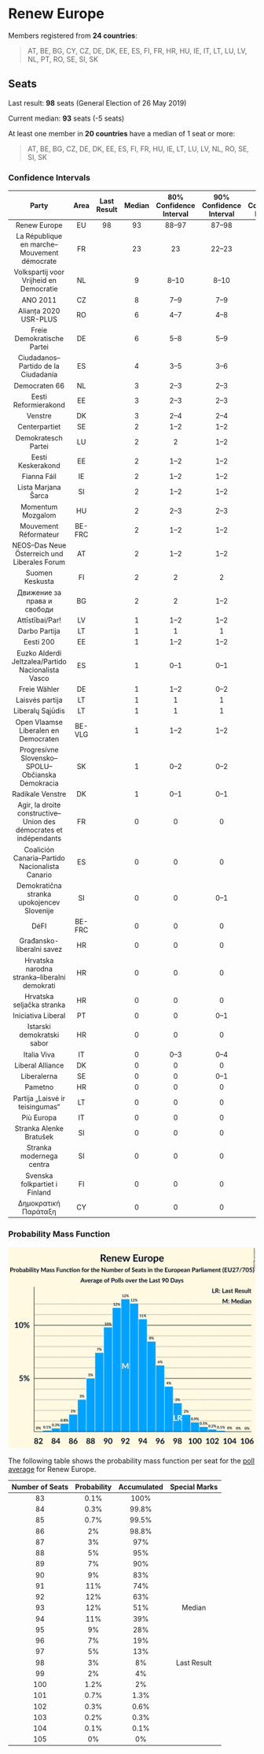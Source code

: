 # Renew Europe

Members registered from **24 countries**:

> AT, BE, BG, CY, CZ, DE, DK, EE, ES, FI, FR, HR, HU, IE, IT, LT, LU, LV, NL, PT, RO, SE, SI, SK

## Seats

Last result: **98** seats (General Election of 26 May 2019)

Current median: **93** seats (-5 seats)

At least one member in **20 countries** have a median of 1 seat or more:

> AT, BE, BG, CZ, DE, DK, EE, ES, FI, FR, HU, IE, LT, LU, LV, NL, RO, SE, SI, SK

### Confidence Intervals

| Party | Area | Last Result | Median | 80% Confidence Interval | 90% Confidence Interval | 95% Confidence Interval | 99% Confidence Interval |
|:-----:|:----:|:-----------:|:------:|:-----------------------:|:-----------------------:|:-----------------------:|:-----------------------:|
| Renew Europe | EU | 98 | 93 | 88–97 | 87–98 | 86–99 | 85–102 |
| La République en marche–Mouvement démocrate | FR | | 23 | 23 | 22–23 | 21–23 | 20–23 |
| Volkspartij voor Vrijheid en Democratie | NL | | 9 | 8–10 | 8–10 | 8–10 | 8–11 |
| ANO 2011 | CZ | | 8 | 7–9 | 7–9 | 6–9 | 6–9 |
| Alianța 2020 USR-PLUS | RO | | 6 | 4–7 | 4–8 | 4–8 | 4–9 |
| Freie Demokratische Partei | DE | | 6 | 5–8 | 5–9 | 4–9 | 4–9 |
| Ciudadanos–Partido de la Ciudadanía | ES | | 4 | 3–5 | 3–6 | 2–6 | 2–6 |
| Democraten 66 | NL | | 3 | 2–3 | 2–3 | 2–3 | 2–3 |
| Eesti Reformierakond | EE | | 3 | 2–3 | 2–3 | 2–3 | 2–4 |
| Venstre | DK | | 3 | 2–4 | 2–4 | 2–4 | 2–4 |
| Centerpartiet | SE | | 2 | 1–2 | 1–2 | 1–2 | 1–2 |
| Demokratesch Partei | LU | | 2 | 2 | 1–2 | 1–2 | 1–2 |
| Eesti Keskerakond | EE | | 2 | 1–2 | 1–2 | 1–2 | 1–3 |
| Fianna Fáil | IE | | 2 | 1–2 | 1–2 | 1–3 | 0–4 |
| Lista Marjana Šarca | SI | | 2 | 1–2 | 1–2 | 1–2 | 1–2 |
| Momentum Mozgalom | HU | | 2 | 2–3 | 2–3 | 2–3 | 1–3 |
| Mouvement Réformateur | BE-FRC | | 2 | 1–2 | 1–2 | 1–2 | 1–2 |
| NEOS–Das Neue Österreich und Liberales Forum | AT | | 2 | 1–2 | 1–2 | 1–2 | 1–3 |
| Suomen Keskusta | FI | | 2 | 2 | 2 | 1–2 | 1–2 |
| Движение за права и свободи | BG | | 2 | 2 | 1–2 | 1–3 | 1–3 |
| Attīstībai/Par! | LV | | 1 | 1–2 | 1–2 | 1–2 | 1–2 |
| Darbo Partija | LT | | 1 | 1 | 1 | 1 | 1 |
| Eesti 200 | EE | | 1 | 1–2 | 1–2 | 1–2 | 1–2 |
| Euzko Alderdi Jeltzalea/Partido Nacionalista Vasco | ES | | 1 | 0–1 | 0–1 | 0–1 | 0–1 |
| Freie Wähler | DE | | 1 | 1–2 | 0–2 | 0–2 | 0–2 |
| Laisvės partija | LT | | 1 | 1 | 1 | 1 | 1 |
| Liberalų Sąjūdis | LT | | 1 | 1 | 1 | 1 | 1 |
| Open Vlaamse Liberalen en Democraten | BE-VLG | | 1 | 1–2 | 1–2 | 1–2 | 1–2 |
| Progresívne Slovensko–SPOLU–Občianska Demokracia | SK | | 1 | 0–2 | 0–2 | 0–2 | 0–2 |
| Radikale Venstre | DK | | 1 | 0–1 | 0–1 | 0–1 | 0–1 |
| Agir, la droite constructive–Union des démocrates et indépendants | FR | | 0 | 0 | 0 | 0 | 0 |
| Coalición Canaria–Partido Nacionalista Canario | ES | | 0 | 0 | 0 | 0 | 0 |
| Demokratična stranka upokojencev Slovenije | SI | | 0 | 0 | 0–1 | 0–1 | 0–1 |
| DéFI | BE-FRC | | 0 | 0 | 0 | 0 | 0 |
| Građansko-liberalni savez | HR | | 0 | 0 | 0 | 0 | 0 |
| Hrvatska narodna stranka–liberalni demokrati | HR | | 0 | 0 | 0 | 0 | 0 |
| Hrvatska seljačka stranka | HR | | 0 | 0 | 0 | 0 | 0 |
| Iniciativa Liberal | PT | | 0 | 0 | 0–1 | 0–1 | 0–1 |
| Istarski demokratski sabor | HR | | 0 | 0 | 0 | 0 | 0 |
| Italia Viva | IT | | 0 | 0–3 | 0–4 | 0–4 | 0–5 |
| Liberal Alliance | DK | | 0 | 0 | 0 | 0 | 0 |
| Liberalerna | SE | | 0 | 0 | 0–1 | 0–1 | 0–1 |
| Pametno | HR | | 0 | 0 | 0 | 0 | 0 |
| Partija „Laisvė ir teisingumas“ | LT | | 0 | 0 | 0 | 0 | 0 |
| Più Europa | IT | | 0 | 0 | 0 | 0 | 0 |
| Stranka Alenke Bratušek | SI | | 0 | 0 | 0 | 0 | 0 |
| Stranka modernega centra | SI | | 0 | 0 | 0 | 0 | 0 |
| Svenska folkpartiet i Finland | FI | | 0 | 0 | 0 | 0–1 | 0–1 |
| Δημοκρατική Παράταξη | CY | | 0 | 0 | 0 | 0 | 0 |

### Probability Mass Function

![Graph with seats probability mass function not yet produced](average-2020-12-31-seats-pmf-reneweurope.png "Seats Probability Mass Function")

The following table shows the probability mass function per seat for the [poll average](average-2020-12-31.html) for Renew Europe.

| Number of Seats | Probability | Accumulated | Special Marks |
|:---------------:|:-----------:|:-----------:|:-------------:|
| 83 | 0.1% | 100% |  |
| 84 | 0.3% | 99.8% |  |
| 85 | 0.7% | 99.5% |  |
| 86 | 2% | 98.8% |  |
| 87 | 3% | 97% |  |
| 88 | 5% | 95% |  |
| 89 | 7% | 90% |  |
| 90 | 9% | 83% |  |
| 91 | 11% | 74% |  |
| 92 | 12% | 63% |  |
| 93 | 12% | 51% | Median |
| 94 | 11% | 39% |  |
| 95 | 9% | 28% |  |
| 96 | 7% | 19% |  |
| 97 | 5% | 13% |  |
| 98 | 3% | 8% | Last Result |
| 99 | 2% | 4% |  |
| 100 | 1.2% | 2% |  |
| 101 | 0.7% | 1.3% |  |
| 102 | 0.3% | 0.6% |  |
| 103 | 0.2% | 0.3% |  |
| 104 | 0.1% | 0.1% |  |
| 105 | 0% | 0% |  |



